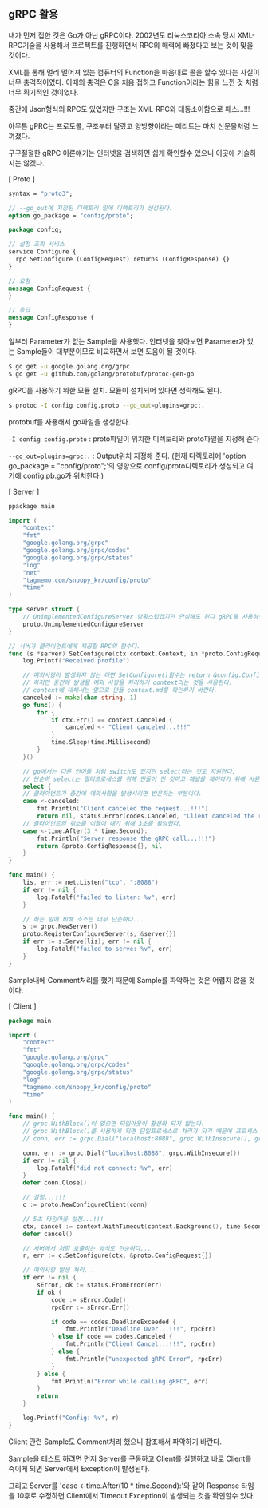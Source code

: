gRPC 활용
-----

내가 먼저 접한 것은 Go가 아닌 gRPC이다. 2002년도 리눅스코리아 소속 당시 XML-RPC기술을 사용해서 프로젝트를 진행하면서 RPC의 매력에 빠졌다고 보는 것이 맞을 것이다.

XML를 통해 멀리 떨어져 있는 컴퓨터의 Function을 마음대로 콜을 할수 있다는 사실이 너무 충격적이였다. 이때의 충격은 C을 처음 접하고 Function이라는 힘을 느낀 것 처럼 너무 획기적인 것이였다.

중간에 Json형식의 RPC도 있었지만 구조는 XML-RPC와 대동소이함으로 패스...!!!

아무튼 gPRC는 프로토콜, 구조부터 달랐고 양방향이라는 메리트는 마치 신문물처럼 느껴졌다.

구구절절한 gRPC 이론얘기는 인터넷을 검색하면 쉽게 확인할수 있으니 이곳에 기술하지는 않겠다.

[ Proto ]

```proto
syntax = "proto3";

// --go_out에 지정된 디렉토리 밑에 디렉토리가 생성된다.
option go_package = "config/proto";

package config;

// 설정 조회 서비스
service Configure {
  rpc SetConfigure (ConfigRequest) returns (ConfigResponse) {}
}

// 요청
message ConfigRequest {
}

// 응답
message ConfigResponse {
}
```

일부러 Parameter가 없는 Sample을 사용했다. 인터넷을 찾아보면 Parameter가 있는 Sample들이 대부분이므로 비교하면서 보면 도움이 될 것이다.

```bash
$ go get -u google.golang.org/grpc
$ go get -u github.com/golang/protobuf/protoc-gen-go
```

gRPC를 사용하기 위한 모듈 설치. 모듈이 설치되어 있다면 생략해도 된다.

```bash
$ protoc -I config config.proto --go_out=plugins=grpc:.
```

protobuf를 사용해서 go파일을 생성한다.

`-I config config.proto` : proto파일이 위치한 디렉토리와 proto파일을 지정해 준다

`--go_out=plugins=grpc:.` : Output위치 지정해 준다. (현재 디렉토리에 'option go_package = "config/proto";'의 영향으로 config/proto디렉토리가 생성되고 여기에 config.pb.go가 위치한다.)

[ Server ]

```go
ppackage main

import (
	"context"
	"fmt"
	"google.golang.org/grpc"
	"google.golang.org/grpc/codes"
	"google.golang.org/grpc/status"
	"log"
	"net"
	"tagmemo.com/snoopy_kr/config/proto"
	"time"
)

type server struct {
	// UnimplementedConfigureServer 당황스럽겠지만 안심해도 된다 gRPC를 사용하면 자주보게 될 단어다.
	proto.UnimplementedConfigureServer
}

// 서버가 클라이언트에게 제공할 RPC의 함수다.
func (s *server) SetConfigure(ctx context.Context, in *proto.ConfigRequest) (*proto.ConfigResponse, error) {
	log.Printf("Received profile")

	// 예외사항이 발생되지 않는 다면 SetConfigure()함수는 return &config.ConfigResponse{}, nil 이렇게 한줄로 마무리 된다.
	// 하지만 중간에 발생될 예외 사항을 처리하기 context라는 것을 사용한다.
	// context에 대해서는 앞으로 만들 context.md를 확인하기 바란다.
	canceled := make(chan string, 1)
	go func() {
		for {
			if ctx.Err() == context.Canceled {
				canceled <- "Client canceled...!!!"
			}
			time.Sleep(time.Millisecond)
		}
	}()

	// go에서는 다른 언어들 처럼 switch도 있지만 select라는 것도 지원한다.
	// 단순히 select는 멀티프로세스를 위해 만들어 진 것이고 채널을 제어하기 위해 사용한다.
	select {
	// 클라이언트가 중간에 예외사항을 발생시키면 반은하는 부분이다.
	case <-canceled:
		fmt.Println("Client canceled the request...!!!")
		return nil, status.Error(codes.Canceled, "Client canceled the request")
	// 클라이언트의 취소를 이끌어 내기 위해 3초를 활당했다.
	case <-time.After(3 * time.Second):
		fmt.Println("Server response the gRPC call...!!!")
		return &proto.ConfigResponse{}, nil
	}
}

func main() {
	lis, err := net.Listen("tcp", ":8088")
	if err != nil {
		log.Fatalf("failed to listen: %v", err)
	}

	// 하는 일에 비해 소스는 너무 단순하다...
	s := grpc.NewServer()
	proto.RegisterConfigureServer(s, &server{})
	if err := s.Serve(lis); err != nil {
		log.Fatalf("failed to serve: %v", err)
	}
}
```

Sample내에 Comment처리를 했기 때문에 Sample를 파악하는 것은 어렵지 않을 것이다.

[ Client ]

```go
package main

import (
	"context"
	"fmt"
	"google.golang.org/grpc"
	"google.golang.org/grpc/codes"
	"google.golang.org/grpc/status"
	"log"
	"tagmemo.com/snoopy_kr/config/proto"
	"time"
)

func main() {
	// grpc.WithBlock()이 있으면 타임아웃이 활성화 되지 않는다.
	// grpc.WithBlock()를 사용하게 되면 단일프로세스로 처리가 되기 때문에 프로세스 관리가 되지 않는다.
	// conn, err := grpc.Dial("localhost:8088", grpc.WithInsecure(), grpc.WithBlock())

	conn, err := grpc.Dial("localhost:8088", grpc.WithInsecure())
	if err != nil {
		log.Fatalf("did not connect: %v", err)
	}
	defer conn.Close()

	// 설정...!!!
	c := proto.NewConfigureClient(conn)

	// 5초 타임아웃 설정...!!!
	ctx, cancel := context.WithTimeout(context.Background(), time.Second*5)
	defer cancel()

	// 서버에서 처럼 호출하는 방식도 단순하다...
	r, err := c.SetConfigure(ctx, &proto.ConfigRequest{})

	// 예외사항 발생 처리...
	if err != nil {
		sError, ok := status.FromError(err)
		if ok {
			code := sError.Code()
			rpcErr := sError.Err()

			if code == codes.DeadlineExceeded {
				fmt.Println("Deadline Over...!!!", rpcErr)
			} else if code == codes.Canceled {
				fmt.Println("Client Cancel...!!!", rpcErr)
			} else {
				fmt.Println("unexpected gRPC Error", rpcErr)
			}
		} else {
			fmt.Println("Error while calling gRPC", err)
		}
		return
	}

	log.Printf("Config: %v", r)
}
```

Client 관련 Sample도 Comment처리 했으니 참조해서 파악하기 바란다.

Sample을 테스트 하려면 먼저 Server를 구동하고 Client를 실행하고 바로 Client를 죽이게 되면 Server에서 Exception이 발생된다.

그리고 Server를 'case <-time.After(10 * time.Second):'와 같이 Response 타임을 10후로 수정하면 Client에서 Timeout Exception이 발생되는 것을 확인할수 있다.
